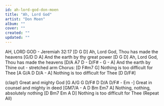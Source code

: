 ```yaml
---
id: ah-lord-god-don-moen
title: "Ah, Lord God"
artist: "Don Moen"
album: ""
cover: ""
created: ""
updated: ""
---
```


AH, LORD GOD - Jeremiah 32:17
[D G D]
Ah, Lord God, Thou has made the heavens
[G/D D A]
And the earth by thy great power
[D G D]
Ah, Lord God, Thou has made the heavens
[D/A A7 D - D/F# - G - A]
And the earth by Thine out - stretched arm
Chorus:
[D F#m7 G]
Nothing is too difficult for Thee
[A G/A D D/A - A]
Nothing is too difficult for Thee
[D D/F#]
 
(clap!)
Great and mighty God
[G A/G G D/F# D D/A D/F# - Em -]
Great in counsel and mighty in deed
[GM7/A - A D Bm Em7 A]
Nothing, nothing, absolutely nothing
[D Bm7 Em A D]
Nothing is too difficult for Thee
(Repeat All)